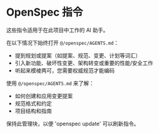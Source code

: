 <!-- OPENSPEC:START -->
# OpenSpec 指令

这些指令适用于在此项目中工作的 AI 助手。

在以下情况下始终打开 `@/openspec/AGENTS.md`：
- 提到规划或提案（如提案、规范、变更、计划等词汇）
- 引入新功能、破坏性变更、架构转变或重要的性能/安全工作
- 听起来模棱两可，您需要权威规范才能编码

使用 `@/openspec/AGENTS.md` 来了解：
- 如何创建和应用变更提案
- 规范格式和约定
- 项目结构和指南

保持此管理块，以便 'openspec update' 可以刷新指令。
<!-- OPENSPEC:END -->
